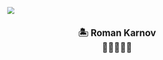 <p>
  <img src="https://svg-banners.vercel.app/api?type=rainbow&text1=Hi%20,%20I%27m%20RoKa781&height=200&width=1000">
</p>

<h2 align='center'>🏝️ Roman Karnov<br />🫲🏻😐🫱🏻</h2>

